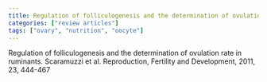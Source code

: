 ```yaml
---
title: Regulation of folliculogenesis and the determination of ovulation rate in ruminants
categories: ["review articles"]
tags: ["ovary", "nutrition", "oocyte"]
---
```

Regulation of folliculogenesis and the determination of ovulation rate in ruminants.
Scaramuzzi et al. Reproduction, Fertility and Development, 2011, 23, 444-467
